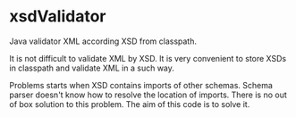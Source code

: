 # xsdValidator
Java validator XML according XSD from classpath.

It is not difficult to validate XML by XSD. It is very convenient to store XSDs in classpath and validate XML in a such way. 

Problems starts when XSD contains imports of other schemas. Schema parser doesn't know how to resolve the location of imports.
There is no out of box solution to this problem. 
The aim of this code is to solve it.
